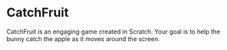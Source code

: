 # CatchFruit
 CatchFruit is an engaging game created in Scratch. Your goal is to help the bunny catch the apple as it moves around the screen.
